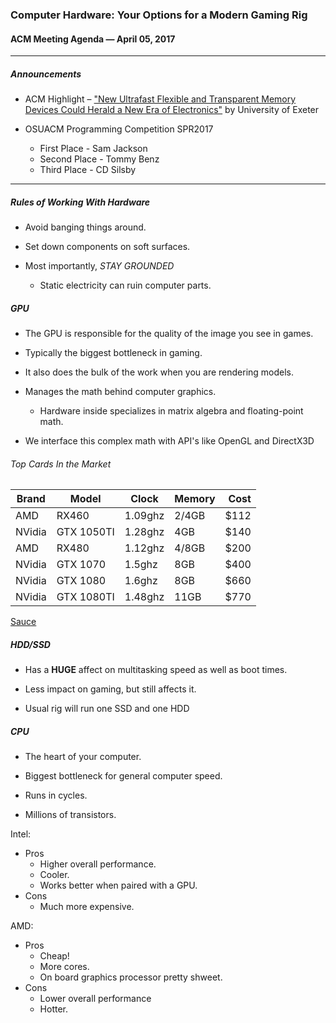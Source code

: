 ### Computer Hardware: Your Options for a Modern Gaming Rig

#### ACM Meeting Agenda — April 05, 2017

***

##### Announcements

- ACM Highlight – ["New Ultrafast Flexible and Transparent Memory Devices Could Herald a New Era of Electronics"](http://www.exeter.ac.uk/news/research/title_576570_en.html) by University of Exeter

- OSUACM Programming Competition SPR2017
  - First Place - Sam Jackson
  - Second Place - Tommy Benz
  - Third Place - CD Silsby

***

##### Rules of Working With Hardware

- Avoid banging things around.

- Set down components on soft surfaces.

- Most importantly, *STAY GROUNDED*
  - Static electricity can ruin computer parts.

##### GPU
  
- The GPU is responsible for the quality of the image you see in games.

- Typically the biggest bottleneck in gaming.

- It also does the bulk of the work when you are rendering models.

- Manages the math behind computer graphics.
  - Hardware inside specializes in matrix algebra and floating-point math.

- We interface this complex math with API's like OpenGL and DirectX3D

###### Top Cards In the Market
|Brand|Model|Clock|Memory|Cost|
|------|----------|-------|------|---:|
|AMD   |RX460     |1.09ghz|2/4GB |$112|
|NVidia|GTX 1050TI|1.28ghz|4GB   |$140|
|AMD   |RX480     |1.12ghz|4/8GB |$200|
|NVidia|GTX 1070  |1.5ghz |8GB   |$400|
|NVidia|GTX 1080  |1.6ghz |8GB   |$660|
|NVidia|GTX 1080TI|1.48ghz|11GB  |$770|

[Sauce](http://www.tomshardware.com/reviews/best-gpus,4380.html)

##### HDD/SSD

- Has a **HUGE** affect on multitasking speed as well as boot times.

- Less impact on gaming, but still affects it.

- Usual rig will run one SSD and one HDD

##### CPU

- The heart of your computer.

- Biggest bottleneck for general computer speed.

- Runs in cycles.

- Millions of transistors.

Intel:
- Pros
  - Higher overall performance.
  - Cooler.
  - Works better when paired with a GPU.
- Cons
  - Much more expensive.
  
AMD:
- Pros
  - Cheap!
  - More cores.
  - On board graphics processor pretty shweet.
- Cons
  - Lower overall performance
  - Hotter.
  
#####
